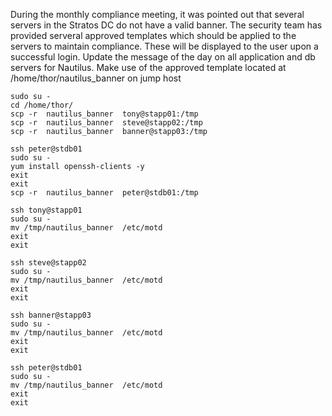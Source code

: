 During the monthly compliance meeting, it was pointed out that several servers in the Stratos DC do not have a valid banner. The security team has provided serveral approved templates which should be applied to the servers to maintain compliance. These will be displayed to the user upon a successful login.
Update the message of the day on all application and db servers for Nautilus. Make use of the approved template located at /home/thor/nautilus_banner on jump host

```
sudo su -
cd /home/thor/
scp -r  nautilus_banner  tony@stapp01:/tmp
scp -r  nautilus_banner  steve@stapp02:/tmp
scp -r  nautilus_banner  banner@stapp03:/tmp

ssh peter@stdb01
sudo su -
yum install openssh-clients -y
exit
exit
scp -r  nautilus_banner  peter@stdb01:/tmp

ssh tony@stapp01
sudo su -
mv /tmp/nautilus_banner  /etc/motd
exit
exit

ssh steve@stapp02
sudo su -
mv /tmp/nautilus_banner  /etc/motd
exit
exit

ssh banner@stapp03
sudo su -
mv /tmp/nautilus_banner  /etc/motd
exit
exit

ssh peter@stdb01
sudo su -
mv /tmp/nautilus_banner  /etc/motd
exit
exit
```